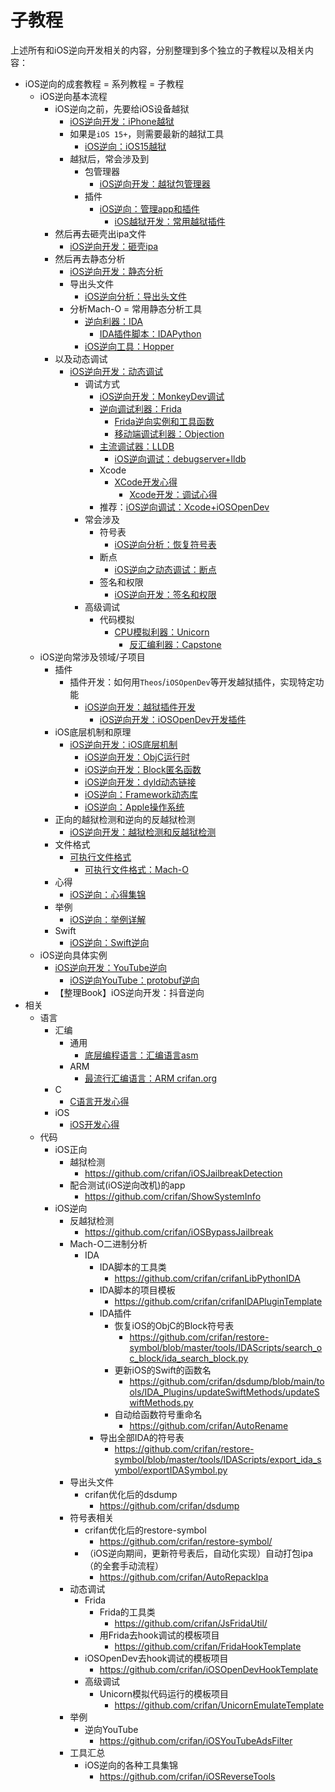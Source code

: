 # 子教程

上述所有和iOS逆向开发相关的内容，分别整理到多个独立的子教程以及相关内容：

* iOS逆向的成套教程 = 系列教程 = 子教程
  * iOS逆向基本流程
    * iOS逆向之前，先要给iOS设备越狱
      * [iOS逆向开发：iPhone越狱](https://book.crifan.org/books/ios_re_iphone_jailbreak/website/)
      * 如果是`iOS 15+`，则需要最新的越狱工具
        * [iOS逆向：iOS15越狱](https://book.crifan.org/books/ios_re_ios15_jailbreak/website/)
      * 越狱后，常会涉及到
        * 包管理器
          * [iOS逆向开发：越狱包管理器](https://book.crifan.org/books/ios_re_package_manager/website/)
        * 插件
          * [iOS逆向：管理app和插件](https://book.crifan.org/books/ios_re_manage_app_tweak/website/)
            * [iOS越狱开发：常用越狱插件](https://book.crifan.org/books/ios_re_common_tweak/website)
    * 然后再去砸壳出ipa文件
      * [iOS逆向开发：砸壳ipa](https://book.crifan.org/books/ios_re_crack_shell_ipa/website/)
    * 然后再去静态分析
      * [iOS逆向开发：静态分析](https://book.crifan.org/books/ios_re_static_analysis/website/)
      * 导出头文件
        * [iOS逆向分析：导出头文件](https://book.crifan.org/books/ios_re_export_header/website/)
      * 分析Mach-O = 常用静态分析工具
        * [逆向利器：IDA](https://book.crifan.org/books/reverse_tool_ida/website/)
          * [IDA插件脚本：IDAPython](https://book.crifan.org/books/ida_plugin_script_idapython/website)
        * [iOS逆向工具：Hopper](https://book.crifan.org/books/ios_re_tool_hopper/website/)
    * 以及动态调试
      * [iOS逆向开发：动态调试](https://book.crifan.org/books/ios_re_dynamic_debug/website/)
        * 调试方式
          * [iOS逆向开发：MonkeyDev调试](https://book.crifan.org/books/ios_re_monkeydev_debug/website/)
          * [逆向调试利器：Frida](https://book.crifan.org/books/reverse_debug_frida/website/)
            * [Frida逆向实例和工具函数](https://book.crifan.org/books/frida_re_example_function/website/)
            * [移动端调试利器：Objection](https://book.crifan.org/books/mobile_reverse_debug_objection/website/)
          * [主流调试器：LLDB](https://book.crifan.org/books/popular_debugger_lldb/website/)
            * [iOS逆向调试：debugserver+lldb](https://book.crifan.org/books/ios_re_debug_debugserver_lldb/website)
          * Xcode
            * [XCode开发心得](https://book.crifan.org/books/xcode_dev_summary/website/)         
              * [Xcode开发：调试心得](http://book.crifan.org/books/xcode_dev_debug_summary/website/)
          * 推荐：[iOS逆向调试：Xcode+iOSOpenDev](https://book.crifan.org/books/ios_re_debug_xcode_iosopendev/website/)
        * 常会涉及
          * 符号表
            * [iOS逆向分析：恢复符号表](https://book.crifan.org/books/ios_re_restore_symbol/website)
          * 断点
            * [iOS逆向之动态调试：断点](https://book.crifan.org/books/ios_re_debug_breakpoint/website/)
          * 签名和权限
            * [iOS逆向开发：签名和权限](https://book.crifan.org/books/ios_re_codesign_ent/website/)
        * 高级调试
          * 代码模拟
            * [CPU模拟利器：Unicorn](https://book.crifan.org/books/cpu_emulator_unicorn/website/)
              * [反汇编利器：Capstone](https://book.crifan.org/books/ultimate_disassembler_capstone/website/)
  * iOS逆向常涉及领域/子项目
    * 插件
      * 插件开发：如何用`Theos`/`iOSOpenDev`等开发越狱插件，实现特定功能
        * [iOS逆向开发：越狱插件开发](https://book.crifan.org/books/ios_re_jailbreak_tweak/website/)
          * [iOS逆向开发：iOSOpenDev开发插件](https://book.crifan.org/books/ios_re_iosopendev_tweak/website/)
    * iOS底层机制和原理
      * [iOS逆向开发：iOS底层机制](https://book.crifan.org/books/ios_re_ios_internal/website/)
        * [iOS逆向开发：ObjC运行时](https://book.crifan.org/books/ios_re_objc_runtime/website/)
        * [iOS逆向开发：Block匿名函数](https://book.crifan.org/books/ios_re_objc_block/website/)
        * [iOS逆向开发：dyld动态链接](https://book.crifan.org/books/ios_re_dyld_link/website/)
        * [iOS逆向：Framework动态库](https://book.crifan.org/books/ios_re_framework_dylib/website/)
        * [iOS逆向：Apple操作系统](https://book.crifan.org/books/ios_re_apple_os/website/)
    * 正向的越狱检测和逆向的反越狱检测
      * [iOS逆向开发：越狱检测和反越狱检测](https://book.crifan.org/books/ios_re_jb_detection/website/)
    * 文件格式
      * [可执行文件格式](https://book.crifan.org/books/executable_file_format/website/)
        * [可执行文件格式：Mach-O](https://book.crifan.org/books/exec_file_format_macho/website/)
    * 心得
      * [iOS逆向：心得集锦](https://book.crifan.org/books/ios_re_experience_collection/website)
    * 举例
      * [iOS逆向：举例详解](https://book.crifan.org/books/ios_re_detail_example/website)
    * Swift
      * [iOS逆向：Swift逆向](https://book.crifan.org/books/ios_re_swift_reverse/website)
  * iOS逆向具体实例
    * [iOS逆向开发：YouTube逆向](https://book.crifan.org/books/ios_re_youtube_reverse/website/)
      * [iOS逆向YouTube：protobuf逆向](https://book.crifan.org/books/ios_re_protobuf_reverse/website/)
    * 【整理Book】iOS逆向开发：抖音逆向
* 相关
  * 语言
    * 汇编
      * 通用
        * [底层编程语言：汇编语言asm](https://book.crifan.org/books/low_level_assembly_asm/website/)
      * ARM
        * [最流行汇编语言：ARM crifan.org](https://book.crifan.org/books/popular_assembly_arm/website/)
    * C
      * [C语言开发心得](https://book.crifan.org/books/c_lang_dev_summary/website/)
    * iOS
      * [iOS开发心得](https://book.crifan.org/books/ios_dev_summary/website/)
  * 代码
    * iOS正向
      * 越狱检测
        * https://github.com/crifan/iOSJailbreakDetection
      * 配合测试(iOS逆向改机)的app
        * https://github.com/crifan/ShowSystemInfo
    * iOS逆向
      * 反越狱检测
        * https://github.com/crifan/iOSBypassJailbreak
      * Mach-O二进制分析
        * IDA
          * IDA脚本的工具类
            * https://github.com/crifan/crifanLibPythonIDA
          * IDA脚本的项目模板
            * https://github.com/crifan/crifanIDAPluginTemplate
          * IDA插件
            * 恢复iOS的ObjC的Block符号表
              * https://github.com/crifan/restore-symbol/blob/master/tools/IDAScripts/search_oc_block/ida_search_block.py
            * 更新iOS的Swift的函数名
              * https://github.com/crifan/dsdump/blob/main/tools/IDA_Plugins/updateSwiftMethods/updateSwiftMethods.py
            * 自动给函数符号重命名
              * https://github.com/crifan/AutoRename
          * 导出全部IDA的符号表
            * https://github.com/crifan/restore-symbol/blob/master/tools/IDAScripts/export_ida_symbol/exportIDASymbol.py
      * 导出头文件
        * crifan优化后的dsdump
          * https://github.com/crifan/dsdump
      * 符号表相关
        * crifan优化后的restore-symbol
          * https://github.com/crifan/restore-symbol/
        * （iOS逆向期间，更新符号表后，自动化实现）自动打包ipa（的全套手动流程）
          * https://github.com/crifan/AutoRepackIpa
      * 动态调试
        * Frida
          * Frida的工具类
            * https://github.com/crifan/JsFridaUtil/
          * 用Frida去hook调试的模板项目
            * https://github.com/crifan/FridaHookTemplate
        * iOSOpenDev去hook调试的模板项目
          * https://github.com/crifan/iOSOpenDevHookTemplate
        * 高级调试
          * Unicorn模拟代码运行的模板项目
            * https://github.com/crifan/UnicornEmulateTemplate
      * 举例
        * 逆向YouTube
          * https://github.com/crifan/iOSYouTubeAdsFilter
      * 工具汇总
        * iOS逆向的各种工具集锦
          * https://github.com/crifan/iOSReverseTools
